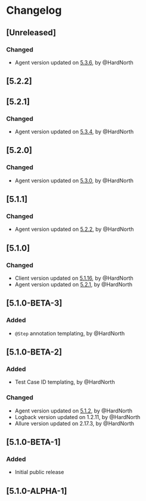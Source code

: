 # Changelog

## [Unreleased]
### Changed
- Agent version updated on [5.3.6](https://github.com/reportportal/agent-java-jbehave/releases/tag/5.3.6), by @HardNorth

## [5.2.2]

## [5.2.1]
### Changed
- Agent version updated on [5.3.4](https://github.com/reportportal/agent-java-jbehave/releases/tag/5.3.4), by @HardNorth

## [5.2.0]
### Changed
- Agent version updated on [5.3.0](https://github.com/reportportal/agent-java-jbehave/releases/tag/5.3.0), by @HardNorth

## [5.1.1]
### Changed
- Agent version updated on [5.2.2](https://github.com/reportportal/agent-java-jbehave/releases/tag/5.2.2), by @HardNorth

## [5.1.0]
### Changed
- Client version updated on [5.1.16](https://github.com/reportportal/client-java/releases/tag/5.1.16), by @HardNorth
- Agent version updated on [5.2.1](https://github.com/reportportal/agent-java-jbehave/releases/tag/5.2.1), by @HardNorth

## [5.1.0-BETA-3]
### Added
- `@Step` annotation templating, by @HardNorth

## [5.1.0-BETA-2]
### Added
- Test Case ID templating, by @HardNorth
### Changed
- Agent version updated on [5.1.2](https://github.com/reportportal/agent-java-jbehave/releases/tag/5.1.2), by @HardNorth
- Logback version updated on 1.2.11, by @HardNorth
- Allure version updated on 2.17.3, by @HardNorth

## [5.1.0-BETA-1]
### Added
- Initial public release

## [5.1.0-ALPHA-1]
